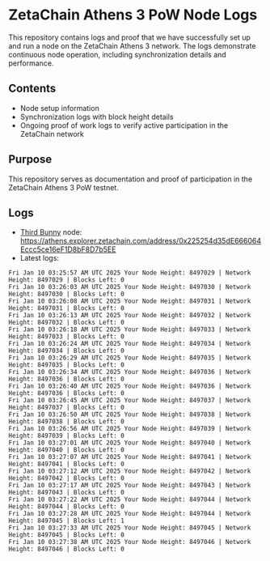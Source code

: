 # ZetaChain Athens 3 PoW Node Logs
This repository contains logs and proof that we have successfully set up and run a node on the ZetaChain Athens 3 network. The logs demonstrate continuous node operation, including synchronization details and performance.

## Contents
- Node setup information
- Synchronization logs with block height details
- Ongoing proof of work logs to verify active participation in the ZetaChain network

## Purpose
This repository serves as documentation and proof of participation in the ZetaChain Athens 3 PoW testnet.

## Logs

- [Third Bunny](https://thirdbunny.xyz/) node: https://athens.explorer.zetachain.com/address/0x225254d35dE666064Eccc5ce16eF1D8bF8D7b5EE
- Latest logs:
```
Fri Jan 10 03:25:57 AM UTC 2025 Your Node Height: 8497029 | Network Height: 8497029 | Blocks Left: 0
Fri Jan 10 03:26:03 AM UTC 2025 Your Node Height: 8497030 | Network Height: 8497030 | Blocks Left: 0
Fri Jan 10 03:26:08 AM UTC 2025 Your Node Height: 8497031 | Network Height: 8497031 | Blocks Left: 0
Fri Jan 10 03:26:13 AM UTC 2025 Your Node Height: 8497032 | Network Height: 8497032 | Blocks Left: 0
Fri Jan 10 03:26:18 AM UTC 2025 Your Node Height: 8497033 | Network Height: 8497033 | Blocks Left: 0
Fri Jan 10 03:26:24 AM UTC 2025 Your Node Height: 8497034 | Network Height: 8497034 | Blocks Left: 0
Fri Jan 10 03:26:29 AM UTC 2025 Your Node Height: 8497035 | Network Height: 8497035 | Blocks Left: 0
Fri Jan 10 03:26:34 AM UTC 2025 Your Node Height: 8497036 | Network Height: 8497036 | Blocks Left: 0
Fri Jan 10 03:26:40 AM UTC 2025 Your Node Height: 8497036 | Network Height: 8497036 | Blocks Left: 0
Fri Jan 10 03:26:45 AM UTC 2025 Your Node Height: 8497037 | Network Height: 8497037 | Blocks Left: 0
Fri Jan 10 03:26:50 AM UTC 2025 Your Node Height: 8497038 | Network Height: 8497038 | Blocks Left: 0
Fri Jan 10 03:26:56 AM UTC 2025 Your Node Height: 8497039 | Network Height: 8497039 | Blocks Left: 0
Fri Jan 10 03:27:01 AM UTC 2025 Your Node Height: 8497040 | Network Height: 8497040 | Blocks Left: 0
Fri Jan 10 03:27:07 AM UTC 2025 Your Node Height: 8497041 | Network Height: 8497041 | Blocks Left: 0
Fri Jan 10 03:27:12 AM UTC 2025 Your Node Height: 8497042 | Network Height: 8497042 | Blocks Left: 0
Fri Jan 10 03:27:17 AM UTC 2025 Your Node Height: 8497043 | Network Height: 8497043 | Blocks Left: 0
Fri Jan 10 03:27:22 AM UTC 2025 Your Node Height: 8497044 | Network Height: 8497044 | Blocks Left: 0
Fri Jan 10 03:27:28 AM UTC 2025 Your Node Height: 8497044 | Network Height: 8497045 | Blocks Left: 1
Fri Jan 10 03:27:33 AM UTC 2025 Your Node Height: 8497045 | Network Height: 8497045 | Blocks Left: 0
Fri Jan 10 03:27:38 AM UTC 2025 Your Node Height: 8497046 | Network Height: 8497046 | Blocks Left: 0
```
